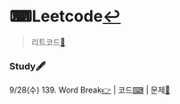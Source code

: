 # ⌨Leetcode[↩](../../../)
> 리트코드[🔗](https://leetcode.com/)

### Study🖋

9/28(수) 139. Word Break[👉](./leetcode_word-break.md) | 코드[⌨](./leetcode_word-break.py) | 문제[📝](https://leetcode.com/problems/word-break/)
